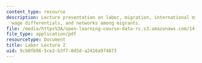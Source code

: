 ```yaml
---
content_type: resource
description: Lecture presentation on labor, migration, international migration and
  wage differentials, and networks among migrants.
file: /media/https%3A/open-learning-course-data-rc.s3.amazonaws.com/14-771-development-economics-microeconomic-issues-and-policy-models-fall-2008/9cb0fb965ce2b3f70d5da2410a974873_lec18.pdf
file_type: application/pdf
resourcetype: Document
title: Labor Lecture 2
uid: 9cb0fb96-5ce2-b3f7-0d5d-a2410a974873
---
```

